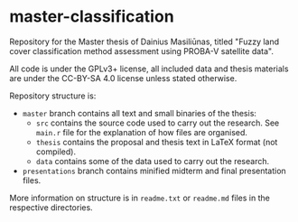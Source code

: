 # master-classification
Repository for the Master thesis of Dainius Masiliūnas, titled "Fuzzy land cover classification method assessment using PROBA-V satellite data".

All code is under the GPLv3+ license, all included data and thesis materials are under the CC-BY-SA 4.0 license unless stated otherwise.

Repository structure is:

- `master` branch contains all text and small binaries of the thesis:
  - `src` contains the source code used to carry out the research. See `main.r` file for the explanation of how files are organised.
  - `thesis` contains the proposal and thesis text in LaTeX format (not compiled).
  - `data` contains some of the data used to carry out the research.
- `presentations` branch contains minified midterm and final presentation files.

More information on structure is in `readme.txt` or `readme.md` files in the respective directories.

